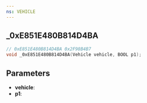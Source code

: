 ```yaml
---
ns: VEHICLE
---
```

## _0xE851E480B814D4BA

```c
// 0xE851E480B814D4BA 0x2F98B4B7
void _0xE851E480B814D4BA(Vehicle vehicle, BOOL p1);
```


## Parameters
* **vehicle**: 
* **p1**: 

